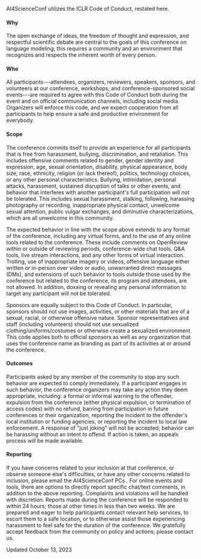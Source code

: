 AI4ScienceConf utilizes the ICLR Code of Conduct, restated here.

#### **Why** 

The open exchange of ideas, the freedom of thought and expression, and
respectful scientific debate are central to the goals of this conference
on language modeling; this requires a community and an environment that
recognizes and respects the inherent worth of every person.

#### **Who** 

All participants\-\--attendees, organizers, reviewers, speakers,
sponsors, and volunteers at our conference, workshops, and
conference-sponsored social events\-\--are required to agree with this
Code of Conduct both during the event and on official communication
channels, including social media. Organizers will enforce this code, and
we expect cooperation from all participants to help ensure a safe and
productive environment for everybody.

#### **Scope**

The conference commits itself to provide an experience for all
participants that is free from harassment, bullying, discrimination, and
retaliation. This includes offensive comments related to gender, gender
identity and expression, age, sexual orientation, disability, physical
appearance, body size, race, ethnicity, religion (or lack thereof),
politics, technology choices, or any other personal characteristics.
Bullying, intimidation, personal attacks, harassment, sustained
disruption of talks or other events, and behavior that interferes with
another participant's full participation will not be tolerated. This
includes sexual harassment, stalking, following, harassing photography
or recording, inappropriate physical contact, unwelcome sexual
attention, public vulgar exchanges, and diminutive characterizations,
which are all unwelcome in this community.

The expected behavior in line with the scope above extends to any format
of the conference, including any virtual forms, and to the use of any
online tools related to the conference. These include comments on
OpenReview within or outside of reviewing periods, conference-wide chat
tools, Q&A tools, live stream interactions, and any other forms of
virtual interaction. Trolling, use of inappropriate imagery or videos,
offensive language either written or in-person over video or audio,
unwarranted direct messages (DMs), and extensions of such behavior to
tools outside those used by the conference but related to the
conference, its program and attendees, are not allowed. In addition,
doxxing or revealing any personal information to target any participant
will not be tolerated.

Sponsors are equally subject to this Code of Conduct. In particular,
sponsors should not use images, activities, or other materials that are
of a sexual, racial, or otherwise offensive nature. Sponsor
representatives and staff (including volunteers) should not use
sexualized clothing/uniforms/costumes or otherwise create a sexualized
environment. This code applies both to official sponsors as well as any
organization that uses the conference name as branding as part of its
activities at or around the conference.

#### **Outcomes**

Participants asked by any member of the community to stop any such
behavior are expected to comply immediately. If a participant engages in
such behavior, the conference organizers may take any action they deem
appropriate, including: a formal or informal warning to the offender,
expulsion from the conference (either physical expulsion, or termination
of access codes) with no refund, barring from participation in future
conferences or their organization, reporting the incident to the
offender's local institution or funding agencies, or reporting the
incident to local law enforcement. A response of "just joking" will
not be accepted; behavior can be harassing without an intent to offend.
If action is taken, an appeals process will be made available.

#### **Reporting**

If you have concerns related to your inclusion at that conference, or
observe someone else's difficulties, or have any other concerns related
to inclusion, please email the AI4ScienceConf PCs . For online events and tools,
there are options to directly report specific chat/text comments, in
addition to the above reporting. Complaints and violations will be
handled with discretion. Reports made during the conference will be
responded to within 24 hours; those at other times in less than two
weeks. We are prepared and eager to help participants contact relevant
help services, to escort them to a safe location, or to otherwise assist
those experiencing harassment to feel safe for the duration of the
conference. We gratefully accept feedback from the community on policy
and actions; please contact us.

Updated October 13, 2023
